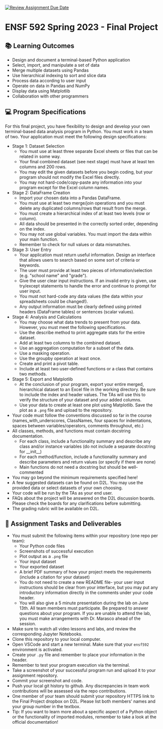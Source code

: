 [![Review Assignment Due Date](https://classroom.github.com/assets/deadline-readme-button-24ddc0f5d75046c5622901739e7c5dd533143b0c8e959d652212380cedb1ea36.svg)](https://classroom.github.com/a/ywxowute)
# ENSF 592 Spring 2023 - Final Project

## 📚 Learning Outcomes
* Design and document a terminal-based Python application
* Select, import, and manipulate a set of data
* Merge multiple datasets using Pandas
* Use hierarchical indexing to sort and slice data
* Process data according to user input
* Operate on data in Pandas and NumPy
* Display data using Matplotlib
* Collaboration with other programmers

## 💻 Program Specifications
For this final project, you have flexibility to design and develop your own terminal-based data analysis program in Python.
You must work in a team of two.
Your application must meet the following design specifications:
* Stage 1: Dataset Selection
  * You must use at least three separate Excel sheets or files that can be related in some way.
  * Your final combined dataset (see next stage) must have at least ten columns and 200 rows.
  * You may edit the given datasets before you begin coding, but your program should not modify the Excel files directly.
  * You may not hard-code/copy-paste any information into your program except for the Excel column names.
* Stage 2: DataFrame Creation
  * Import your chosen data into a Pandas DataFrame. 
  * You must use at least two merge/join operations and you must delete any duplicated columns/rows that result from the merge.
  * You must create a hierarchical index of at least two levels (row or column).
  * All data should be presented in the correctly sorted order, depending on the index.
  * You may not use global variables. You must import the data within your main function.
  * Remember to check for null values or data mismatches.
* Stage 3: User Entry
  * Your application must return useful information. Design an interface that allows users to search based on some sort of criteria or keywords.
  * The user must provide at least two pieces of information/selection (e.g. "school name" and "grade").
  * Give the user clear input instructions. If an invalid entry is given, use try/except statements to handle the error and continue to prompt for user input.
  * You must not hard-code any data values (the data within your spreadsheets could be changed!).
  * Any output information must be clearly defined using printed headers (DataFrame tables) or sentences (scalar values).
* Stage 4: Analysis and Calculations
  * You may choose what data trends to present from your data. However, you must meet the following specifications.
  * Use the describe method to print aggregate stats for the entire dataset.
  * Add at least two columns to the combined dataset.
  * Use an aggregation computation for a subset of the data.
  * Use a masking operation.
  * Use the groupby operation at least once.
  * Create and print a pivot table.
  * Include at least two user-defined functions or a class that contains two methods.
* Stage 5: Export and Matplotlib
  * At the conclusion of your program, export your entire merged, hierarchical dataset to an Excel file in the working directory. Be sure to include the index and header values. The TAs will use this to verify the structure of your dataset and your added columns.
  * Use your data to create at least one plot using Matplotlib. Save the plot as a `.png` file and upload to the repository.
* Your code must follow the conventions discussed so far in the course (names_with_underscores, ClassNames, four spaces for indentations, spaces between variables/operators, comments throughout, etc.)
* All classes, methods, and functions must contain docstring documentation.
    * For each class, include a functionality summary and describe any class and/or instance variables (do not include a separate docstring for \_\_init\_\_)
    * For each method/function, include a functionality summary and describe parameters and return values (or specify if there are none)
    * Main functions do not need a docstring but should be well-commented 
* You may go beyond the minimum requirements specified here!
* A few suggested datasets can be found on D2L. You may use the provided data or select datasets of your own choosing.
* Your code will be run by the TAs as your end user.
* FAQs about the project will be answered on the D2L discussion boards. Please check the boards for any clarifications before submitting.
* The grading rubric will be available on D2L.

## 📝 Assignment Tasks and Deliverables
* You must submit the following items within your repository (one repo per team):
    * Your Python code files
	* Screenshots of successful execution
	* Plot output as a `.png` file 
	* Your input dataset
	* Your exported dataset
	* A brief PDF summary of how your project meets the requirements (include a citation for your dataset)
	* You do not need to create a new README file- your user input instructions should be clear from your interface, but you may put any introductory information directly in the comments under your code header.	
	* You will also give a 5 minute presentation during the lab on June 13th. All team members must participate. Be prepared to answer questions about your program. If you are unable to attend the lab, you must make arrangements with Dr. Marasco ahead of the session.
* Make sure to watch all video lessons and labs, and review the corresponding Jupyter Notebooks.
* Clone this repository to your local computer.
* Open VSCode and start a new terminal. Make sure that your `ensf592` environment is activated.
* Create your `.py` file and remember to place your information in the header.
* Remember to test your program execution via the terminal.
* Take a screenshot of your successful program run and upload it to your assignment repository.
* Commit your screenshot and code.
* Push your local git history to github. Any discrepancies in team work contributions will be assessed via the repo contributions.
* One member of your team should submit your repository HTTPS link to the Final Project dropbox on D2L. Please list both members' names and your group number in the textbox.
* Tip: If you want to learn more about a specific aspect of a Python object or the functionality of imported modules, remember to take a look at the official documentation!
